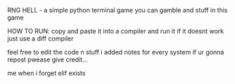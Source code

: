 RNG HELL - a simple python terminal game
you can gamble and stuff in this game
    
   
HOW TO RUN:
copy and paste it into a compiler and run it
if it doesnt work just use a diff compiler
    
feel free to edit the code n stuff i added notes for every system
if ur gonna repost pwease give credit...
    
me when i forget elif exists
